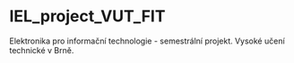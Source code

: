 # IEL_project_VUT_FIT
Elektronika pro informační technologie - semestrální projekt. Vysoké učení technické v Brně.
